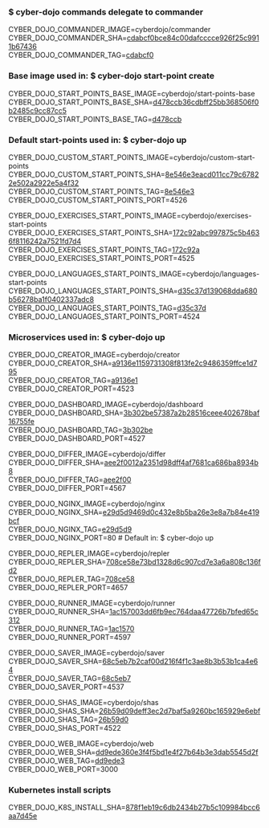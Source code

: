 ### $ cyber-dojo commands delegate to commander

CYBER_DOJO_COMMANDER_IMAGE=cyberdojo/commander  
CYBER_DOJO_COMMANDER_SHA=[cdabcf0bce84c00dafcccce926f25c9911b67436](https://github.com/cyber-dojo/commander/commit/cdabcf0bce84c00dafcccce926f25c9911b67436)  
CYBER_DOJO_COMMANDER_TAG=[cdabcf0](https://hub.docker.com/layers/cyberdojo/commander/cdabcf0/images/sha256-72294954e0d49640f1389d156defe5121969701f5014aeaddd74b75849d7e0d7)  

### Base image used in: $ cyber-dojo start-point create

CYBER_DOJO_START_POINTS_BASE_IMAGE=cyberdojo/start-points-base  
CYBER_DOJO_START_POINTS_BASE_SHA=[d478ccb36cdbff25bb368506f0b2485c9cc87cc5](https://github.com/cyber-dojo/start-points-base/commit/d478ccb36cdbff25bb368506f0b2485c9cc87cc5)  
CYBER_DOJO_START_POINTS_BASE_TAG=[d478ccb](https://hub.docker.com/layers/cyberdojo/start-points-base/d478ccb/images/sha256-402adefd8be573b4b0eead68436c2958e957df173c365e03c55bec5b0d3fd87e)  

### Default start-points used in: $ cyber-dojo up

CYBER_DOJO_CUSTOM_START_POINTS_IMAGE=cyberdojo/custom-start-points  
CYBER_DOJO_CUSTOM_START_POINTS_SHA=[8e546e3eacd011cc79c67822e502a2922e5a4f32](https://github.com/cyber-dojo/custom-start-points/commit/8e546e3eacd011cc79c67822e502a2922e5a4f32)  
CYBER_DOJO_CUSTOM_START_POINTS_TAG=[8e546e3](https://hub.docker.com/layers/cyberdojo/custom-start-points/8e546e3/images/sha256-63750ffe6926709becec8da71471e8e95c05ab9f7d527e13af824c41ba2d9244)  
CYBER_DOJO_CUSTOM_START_POINTS_PORT=4526

CYBER_DOJO_EXERCISES_START_POINTS_IMAGE=cyberdojo/exercises-start-points  
CYBER_DOJO_EXERCISES_START_POINTS_SHA=[172c92abc997875c5b4636f8116242a7521fd7d4](https://github.com/cyber-dojo/exercises-start-points/commit/172c92abc997875c5b4636f8116242a7521fd7d4)  
CYBER_DOJO_EXERCISES_START_POINTS_TAG=[172c92a](https://hub.docker.com/layers/cyberdojo/exercises-start-points/172c92a/images/sha256-eedb1c7a108db178b86ba0b64e106124e853e892e1e989f47e02784aa965d566)  
CYBER_DOJO_EXERCISES_START_POINTS_PORT=4525

CYBER_DOJO_LANGUAGES_START_POINTS_IMAGE=cyberdojo/languages-start-points  
CYBER_DOJO_LANGUAGES_START_POINTS_SHA=[d35c37d139068dda680b56278ba1f0402337adc8](https://github.com/cyber-dojo/languages-start-points/commit/d35c37d139068dda680b56278ba1f0402337adc8)  
CYBER_DOJO_LANGUAGES_START_POINTS_TAG=[d35c37d](https://hub.docker.com/layers/cyberdojo/languages-start-points/d35c37d/images/sha256-43eec40d135928010e3e9d9f02778ea89d22be13378aac4e3da62bd7e9b5c21b)  
CYBER_DOJO_LANGUAGES_START_POINTS_PORT=4524

### Microservices used in: $ cyber-dojo up

CYBER_DOJO_CREATOR_IMAGE=cyberdojo/creator  
CYBER_DOJO_CREATOR_SHA=[a9136e1159731308f813fe2c9486359ffce1d795](https://github.com/cyber-dojo/creator/commit/a9136e1159731308f813fe2c9486359ffce1d795)  
CYBER_DOJO_CREATOR_TAG=[a9136e1](https://hub.docker.com/layers/cyberdojo/creator/a9136e1/images/sha256-95486663d40d06fc49752fbb2adf0bb6341bcc6a8e6a6d480364581bf6a2d852)  
CYBER_DOJO_CREATOR_PORT=4523

CYBER_DOJO_DASHBOARD_IMAGE=cyberdojo/dashboard  
CYBER_DOJO_DASHBOARD_SHA=[3b302be57387a2b28516ceee402678baf16755fe](https://github.com/cyber-dojo/dashboard/commit/3b302be57387a2b28516ceee402678baf16755fe)  
CYBER_DOJO_DASHBOARD_TAG=[3b302be](https://hub.docker.com/layers/cyberdojo/dashboard/3b302be/images/sha256-ecc05ea1cd28d328a223146dfe2e8068f4d38452548b2c593eb172d257d5e7ec)  
CYBER_DOJO_DASHBOARD_PORT=4527

CYBER_DOJO_DIFFER_IMAGE=cyberdojo/differ  
CYBER_DOJO_DIFFER_SHA=[aee2f0012a2351d98dff4af7681ca686ba8934b8](https://github.com/cyber-dojo/differ/commit/aee2f0012a2351d98dff4af7681ca686ba8934b8)  
CYBER_DOJO_DIFFER_TAG=[aee2f00](https://hub.docker.com/layers/cyberdojo/differ/aee2f00/images/sha256-2f2bb0e569ce46168002ce93fc06c19ad4c11931323cb7ced46c62edb02fdec2)  
CYBER_DOJO_DIFFER_PORT=4567

CYBER_DOJO_NGINX_IMAGE=cyberdojo/nginx  
CYBER_DOJO_NGINX_SHA=[e29d5d9469d0c432e8b5ba26e3e8a7b84e419bcf](https://github.com/cyber-dojo/nginx/commit/e29d5d9469d0c432e8b5ba26e3e8a7b84e419bcf)  
CYBER_DOJO_NGINX_TAG=[e29d5d9](https://hub.docker.com/layers/cyberdojo/nginx/e29d5d9/images/sha256-b9e72784672f1d1dc907947a30a5b4276eb219cc36f8da978486e5aa1e93eece)  
CYBER_DOJO_NGINX_PORT=80 # Default in: $ cyber-dojo up

CYBER_DOJO_REPLER_IMAGE=cyberdojo/repler  
CYBER_DOJO_REPLER_SHA=[708ce58e73bd1328d6c907cd7e3a6a808c136fd2](https://github.com/cyber-dojo/repler/commit/708ce58e73bd1328d6c907cd7e3a6a808c136fd2)  
CYBER_DOJO_REPLER_TAG=[708ce58](https://hub.docker.com/layers/cyberdojo/repler/708ce58/images/sha256-a76184e7017a46959a92f507eb7723c26db7b0ac2f11aeab77e84203879064be)  
CYBER_DOJO_REPLER_PORT=4657

CYBER_DOJO_RUNNER_IMAGE=cyberdojo/runner  
CYBER_DOJO_RUNNER_SHA=[1ac157003dd6fb9ec764daa47726b7bfed65c312](https://github.com/cyber-dojo/runner/commit/1ac157003dd6fb9ec764daa47726b7bfed65c312)  
CYBER_DOJO_RUNNER_TAG=[1ac1570](https://hub.docker.com/layers/cyberdojo/runner/1ac1570/images/sha256-719defb995c86ad7c406ad74258fe98b9ebd71dfa80cd786870c967cb6c1f08d)  
CYBER_DOJO_RUNNER_PORT=4597

CYBER_DOJO_SAVER_IMAGE=cyberdojo/saver  
CYBER_DOJO_SAVER_SHA=[68c5eb7b2caf00d216f4f1c3ae8b3b53b1ca4e64](https://github.com/cyber-dojo/saver/commit/68c5eb7b2caf00d216f4f1c3ae8b3b53b1ca4e64)  
CYBER_DOJO_SAVER_TAG=[68c5eb7](https://hub.docker.com/layers/cyberdojo/saver/68c5eb7/images/sha256-8ba413cc804ecac73779925f0d97a021e7c13a0cbd8dd24eaaf27e833c3619e2)  
CYBER_DOJO_SAVER_PORT=4537

CYBER_DOJO_SHAS_IMAGE=cyberdojo/shas  
CYBER_DOJO_SHAS_SHA=[26b59d09deff3ec2d7baf5a9260bc165929e6ebf](https://github.com/cyber-dojo/shas/commit/26b59d09deff3ec2d7baf5a9260bc165929e6ebf)  
CYBER_DOJO_SHAS_TAG=[26b59d0](https://hub.docker.com/layers/cyberdojo/shas/26b59d0/images/sha256-5131e85ad9520497bb488841b571c00853366ea0352b5c8606e064c31db57a39)  
CYBER_DOJO_SHAS_PORT=4522

CYBER_DOJO_WEB_IMAGE=cyberdojo/web  
CYBER_DOJO_WEB_SHA=[dd9ede360e3f4f5bd1e4f27b64b3e3dab5545d2f](https://github.com/cyber-dojo/web/commit/dd9ede360e3f4f5bd1e4f27b64b3e3dab5545d2f)  
CYBER_DOJO_WEB_TAG=[dd9ede3](https://hub.docker.com/layers/cyberdojo/web/dd9ede3/images/sha256-808a46a1d0b634381bca6ca501579bcc186f241645510c0735fae02bcbd266b5)  
CYBER_DOJO_WEB_PORT=3000

### Kubernetes install scripts
CYBER_DOJO_K8S_INSTALL_SHA=[878f1eb19c6db2434b27b5c109984bcc6aa7d45e](https://github.com/cyber-dojo/k8s-install/commit/878f1eb19c6db2434b27b5c109984bcc6aa7d45e)  
